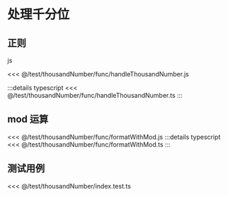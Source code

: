 # 处理千分位

## 正则

js

<<< @/test/thousandNumber/func/handleThousandNumber.js

:::details typescript
<<< @/test/thousandNumber/func/handleThousandNumber.ts
:::

## mod 运算

<<< @/test/thousandNumber/func/formatWithMod.js
:::details typescript
<<< @/test/thousandNumber/func/formatWithMod.ts
:::

## 测试用例

<<< @/test/thousandNumber/index.test.ts

